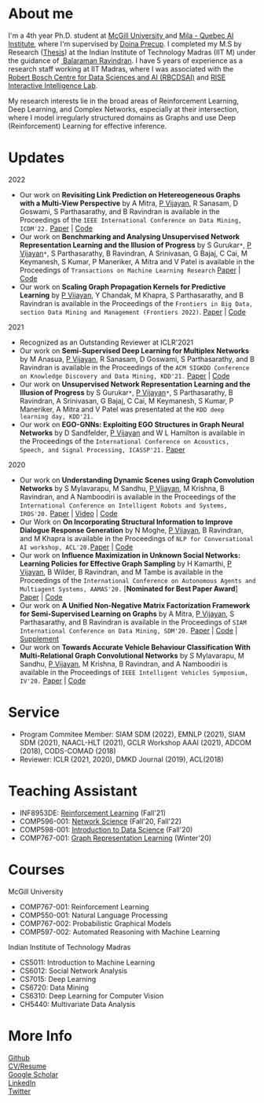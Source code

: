 # About me
I'm a 4th year Ph.D. student at <a href="https://www.cs.mcgill.ca/"> McGill University </a> and <a href="https://mila.quebec/en/"> Mila - Quebec AI Institute</a>, where I'm supervised by <a href="https://cs.mcgill.ca/~dprecup/"> Doina Precup</a>. I completed my M.S by Research (<a href="https://priyeshv.github.io/MS_THESIS.pdf">Thesis</a>) at the Indian Institute of Technology Madras (IIT M) under the guidance of <a href="https://www.cse.iitm.ac.in/~ravi/"> Balaraman Ravindran</a>. I have 5 years of experience as a research staff working at IIT Madras, where I was associated with the <a href="https://rbcdsai.iitm.ac.in/">Robert Bosch Centre for Data Sciences and AI (RBCDSAI)</a> and <a href="https://rise-iil.github.io/">RISE Interactive Intelligence Lab</a>.

My research interests lie in the broad areas of Reinforcement Learning, Deep Learning, and Complex Networks, especially at their intersection, where I model irregularly structured domains as Graphs and use Deep (Reinforcement) Learning for effective inference.

# Updates
2022
- Our work on **Revisiting Link Prediction on Hetereogeneous Graphs with a Multi-View Perspective** by A Mitra, <ins>P Vijayan</ins>, R Sanasam, D Goswami, S Parthasarathy, and B Ravindran is available in the Proceedings of the `IEEE International Conference on Data Mining, ICDM'22.` 
 <a href="https://ieeexplore.ieee.org/abstract/document/10027638">Paper</a> | 
 <a href="https://github.com/anasuamitra/mvhre">Code</a> <br>
- Our work on **Benchmarking and Analysing Unsupervised Network Representation Learning and the Illusion of Progress** by 
S Gurukar<code>&ast;</code>, <ins>P Vijayan</ins><code>&ast;</code>, S Parthasarathy, B Ravindran, A Srinivasan, G Bajaj, C Cai, M Keymanesh, S Kumar, P Maneriker, A Mitra and V Patel is available in the Proceedings of `Transactions on Machine Learning Research`
 <a href="https://openreview.net/pdf?id=GvF9ktXI1V">Paper</a> | 
 <a href="https://github.com/PriyeshV/NRL_Benchmark">Code</a> <br>
- Our work on **Scaling Graph Propagation Kernels for Predictive Learning** by <ins>P Vijayan</ins>, Y Chandak, M Khapra, S Parthasarathy, and B Ravindran is available in the Proceedings of the `Frontiers in Big Data, section Data Mining and Management (Frontiers 2022)`.
 <a href="https://www.frontiersin.org/articles/10.3389/fdata.2022.616617">Paper</a> | 
 <a href="https://github.com/PriyeshV/HOPF">Code</a>

2021
- Recognized as an Outstanding Reviewer at ICLR'2021
- Our work on **Semi-Supervised Deep Learning for Multiplex Networks** by M Anasua, <ins>P Vijayan</ins>, R Sanasam, D Goswami, S Parthasarathy, and B Ravindran is available in the Proceedings of the `ACM SIGKDD Conference on Knowledge Discovery and Data Mining, KDD'21.` 
 <a href="https://dl.acm.org/doi/10.1145/3447548.3467443">Paper</a> | 
 <a href="https://github.com/anasuamitra/ssdcm">Code</a> <br>
- Our work on **Unsupervised Network Representation Learning and the Illusion of Progress** by 
S Gurukar<code>&ast;</code>, <ins>P Vijayan</ins><code>&ast;</code>, S Parthasarathy, B Ravindran, A Srinivasan, G Bajaj, C Cai, M Keymanesh, S Kumar, P Maneriker, A Mitra and V Patel was presentated at the `KDD deep learning day, KDD'21.`
- Our work on **EGO-GNNs: Exploiting EGO Structures in Graph Neural Networks** by D Sandfelder, <ins>P Vijayan</ins> and W L Hamilton is available in the Proceedings of the `International Conference on Acoustics, Speech, and Signal Processing, ICASSP'21.`
 <a href="https://ieeexplore.ieee.org/document/9414015">Paper</a> 

2020
- Our work on **Understanding Dynamic Scenes using Graph Convolution Networks** by S Mylavarapu, M Sandhu, <ins>P Vijayan</ins>, M Krishna, B Ravindran, and A Namboodiri is available in the Proceedings of the `International Conference on Intelligent Robots and Systems, IROS'20.` 
 <a href="https://ras.papercept.net/images/temp/IROS/files/1326.pdf">Paper</a> | 
 <a href="https://youtu.be/TT4J-uH4xqI">Video</a> | 
 <a href="https://github.com/ma8sa/Undersrtanding-Dynamic-Scenes-using-MR-GCN">Code</a> <br>
- Our Work on **On Incorporating Structural Information to Improve Dialogue Response Generation** by 
N Moghe, <ins>P Vijayan</ins>, B Ravindran, and M Khapra is available in the Proceedings of `NLP for Conversational AI workshop, ACL'20.`<a href="https://www.aclweb.org/anthology/2020.nlp4convai-1.2.pdf">Paper</a> | 
<a href="https://github.com/nikitacs16/horovod_gcn_pointer_generator">Code</a>
- Our work on **Influence Maximization in Unknown Social Networks: Learning Policies for Effective Graph Sampling** by H Kamarthi, <ins>P Vijayan</ins>, B Wilder, B Ravindran, and M Tambe is available in the Proceedings of the `International Conference on Autonomous Agents and Multiagent Systems, AAMAS'20.` [**Nominated for Best Paper Award**]
<a href="https://dl.acm.org/doi/pdf/10.5555/3398761.3398831">Paper</a> | 
<a href="https://github.com/kage08/graph_sample_rl">Code</a> <br>
- Our work on **A Unified Non-Negative Matrix Factorization Framework for Semi-Supervised Learning on Graphs** by A Mitra, <ins>P Vijayan</ins>, S Parthasarathy, and B Ravindran is available in the Proceedings of `SIAM International Conference on Data Mining, SDM'20.` 
<a href="https://epubs.siam.org/doi/pdf/10.1137/1.9781611976236.55">Paper</a> | 
<a href="https://github.com/sonaidgr8/USS_NMF">Code</a> | 
<a href="https://priyeshv.github.io/Supplementary_USS_NMF.pdf">Supplement</a> <br> 
- Our work on **Towards Accurate Vehicle Behaviour Classification With Multi-Relational Graph Convolutional Networks** by S Mylavarapu, M Sandhu, <ins>P Vijayan</ins>, M Krishna, B Ravindran, and A Namboodiri is available in the Proceedings of `IEEE Intelligent Vehicles Symposium, IV'20.` <a href="https://arxiv.org/pdf/2002.00786.pdf">Paper</a> | 
<a href="https://ma8sa.github.io/temporal-MR-GCN">Code</a>

<!--
2019
- An extended abstract of our work, **On Incorporating Structural Information to Improve Dialogue Response Generation** by 
N Moghe, <ins>P Vijayan</ins>, B Ravindran, and M Khapra was presented at `EurNLP'19.` <a href="https://nikitamoghe.github.io/nikitamoghe.github.io/assets/GCN_Dialogue_EurNLP_Poster.pdf"> Poster </a>
- Our Work on **Learning policies for Social network discovery with Reinforcement learning** by 
H Kamarthi, <ins>P Vijayan</ins>, B Wilder, B Ravindran, M Tambe was presented at the `Graph Representation Learning Workshop, NeurIPS'19.` 
- Check out our Arxiv Pre-print on **Network Representation Learning: Consolidation and Renewed Bearing** by 
S Gurukar<code>&ast;</code>, A Srinivasan<code>&ast;</code>, <ins>P Vijayan</ins><code>&ast;</code>, G Bajaj, C Cai, M Keymanesh, S Kumar, P Maneriker, A Mitra, V Patel, B Ravindran, S Parthasarathy.
 <a href="https://arxiv.org/pdf/1905.00987.pdf">Full Paper</a> | 
 <a href="https://github.com/PriyeshV/NRL_Benchmark">Code</a> <br>
2018
- Our work on **Learning semi-supervised cluster invariant node representations with NMF** by A Mitra, <ins>P Vijayan</ins>, S Parthasarathy, and B Ravindran was presented at the `Relational Learning Workshop (R2L), NeurIPS'18.`
- Our work on **Higher Order Propagation for Deep Collective Classification** by <ins>P Vijayan</ins>, Y Chandak, M Khapra, and B Ravindran was presented at the eighth workshop on `Statistical relational learning for AI (StarAI), IJCAI'18.`
 <a href="https://arxiv.org/abs/1805.12421">Full Paper</a> | 
 <a href="https://github.com/PriyeshV/HOPF">Code</a>
- Our work on **Fusion Graph Convolutional networks** by <ins>P Vijayan</ins>, Y Chandak, M Khapra, and B Ravindran was presented at the `14th workshop on Mining and Learning with Graphs (MLG), KDD'18.`
 <a href="https://arxiv.org/abs/1805.12528">Full Paper</a> | 
  <a href="https://github.com/PriyeshV/HOPF">Code</a>
-->

# Service
- Program Commitee Member: SIAM SDM (2022), EMNLP (2021), SIAM SDM (2021), NAACL-HLT (2021), GCLR Workshop AAAI (2021), ADCOM (2018), CODS-COMAD (2018)
- Reviewer: ICLR (2021, 2020), DMKD Journal (2019), ACL(2018)
 
# Teaching Assistant
- INF8953DE: <a href="https://chandar-lab.github.io/INF8953DE/"> Reinforcement Learning</a> (Fall'21)
- COMP596-001: <a href="http://www.reirab.com/comp596.html">Network Science</a> (Fall'20, Fall'22)
- COMP598-001: <a href="http://derekruths.com/en/comp-598-fall-2020/">Introduction to Data Science</a> (Fall'20)
- COMP767-001: <a href="https://cs.mcgill.ca/~wlh/comp766/">Graph Representation Learning</a> (Winter'20) 
 
# Courses
McGill University
- COMP767-001: Reinforcement Learning
- COMP550-001: Natural Language Processing
- COMP767-002: Probabilistic Graphical Models
- COMP597-002: Automated Reasoning with Machine Learning

Indian Institute of Technology Madras
- CS5011: Introduction to Machine Learning
- CS6012: Social Network Analysis
- CS7015: Deep Learning
- CS6720: Data Mining 
- CS6310: Deep Learning for Computer Vision
- CH5440: Multivariate Data Analysis

# More Info
<a href="https://github.com/priyeshv">Github</a> <br>
<a href="https://priyeshv.github.io/CV.pdf">CV/Resume</a> <br>
<a href="https://goo.gl/9jWcbb">Google Scholar</a> <br>
<a href="https://goo.gl/7oApkS">LinkedIn</a> <br>
<a href="https://twitter.com/vijayan_priyesh">Twitter</a>
